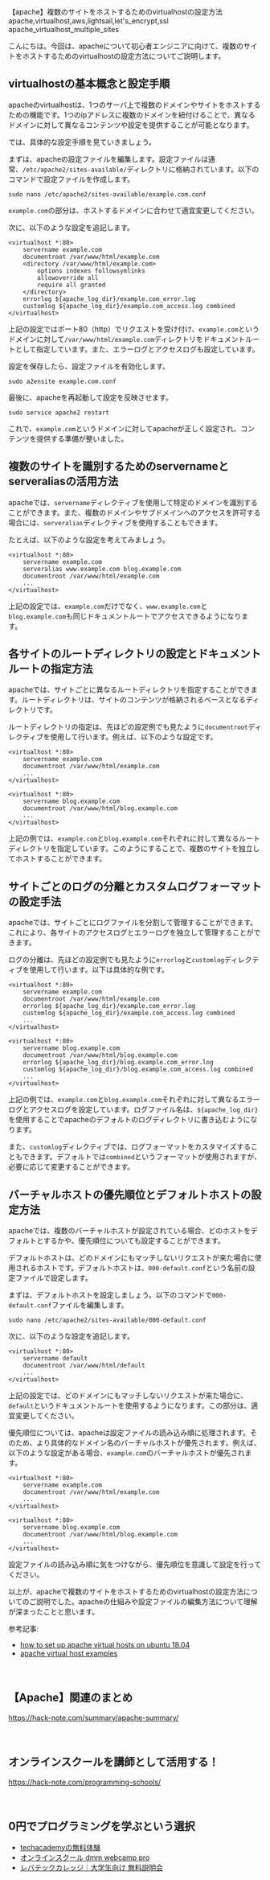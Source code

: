 【apache】複数のサイトをホストするためのvirtualhostの設定方法
apache,virtualhost,aws,lightsail,let's_encrypt,ssl
apache_virtualhost_multiple_sites

こんにちは。今回は、apacheについて初心者エンジニアに向けて、複数のサイトをホストするためのvirtualhostの設定方法についてご説明します。

## virtualhostの基本概念と設定手順
apacheのvirtualhostは、1つのサーバ上で複数のドメインやサイトをホストするための機能です。1つのipアドレスに複数のドメインを紐付けることで、異なるドメインに対して異なるコンテンツや設定を提供することが可能となります。

では、具体的な設定手順を見ていきましょう。

まずは、apacheの設定ファイルを編集します。設定ファイルは通常、`/etc/apache2/sites-available/`ディレクトリに格納されています。以下のコマンドで設定ファイルを作成します。

```
sudo nano /etc/apache2/sites-available/example.com.conf
```

`example.com`の部分は、ホストするドメインに合わせて適宜変更してください。

次に、以下のような設定を追記します。

```apacheconf
<virtualhost *:80>
    servername example.com
    documentroot /var/www/html/example.com
    <directory /var/www/html/example.com>
        options indexes followsymlinks
        allowoverride all
        require all granted
    </directory>
    errorlog ${apache_log_dir}/example.com_error.log
    customlog ${apache_log_dir}/example.com_access.log combined
</virtualhost>
```

上記の設定ではポート80（http）でリクエストを受け付け、`example.com`というドメインに対して`/var/www/html/example.com`ディレクトリをドキュメントルートとして指定しています。また、エラーログとアクセスログも設定しています。

設定を保存したら、設定ファイルを有効化します。

```
sudo a2ensite example.com.conf
```

最後に、apacheを再起動して設定を反映させます。

```
sudo service apache2 restart
```

これで、`example.com`というドメインに対してapacheが正しく設定され、コンテンツを提供する準備が整いました。

## 複数のサイトを識別するためのservernameとserveraliasの活用方法
apacheでは、`servername`ディレクティブを使用して特定のドメインを識別することができます。また、複数のドメインやサブドメインへのアクセスを許可する場合には、`serveralias`ディレクティブを使用することもできます。

たとえば、以下のような設定を考えてみましょう。

```apacheconf
<virtualhost *:80>
    servername example.com
    serveralias www.example.com blog.example.com
    documentroot /var/www/html/example.com
    ...
</virtualhost>
```

上記の設定では、`example.com`だけでなく、`www.example.com`と`blog.example.com`も同じドキュメントルートでアクセスできるようになります。

## 各サイトのルートディレクトリの設定とドキュメントルートの指定方法
apacheでは、サイトごとに異なるルートディレクトリを指定することができます。ルートディレクトリは、サイトのコンテンツが格納されるベースとなるディレクトリです。

ルートディレクトリの指定は、先ほどの設定例でも見たように`documentroot`ディレクティブを使用して行います。例えば、以下のような設定です。

```apacheconf
<virtualhost *:80>
    servername example.com
    documentroot /var/www/html/example.com
    ...
</virtualhost>

<virtualhost *:80>
    servername blog.example.com
    documentroot /var/www/html/blog.example.com
    ...
</virtualhost>
```

上記の例では、`example.com`と`blog.example.com`それぞれに対して異なるルートディレクトリを指定しています。このようにすることで、複数のサイトを独立してホストすることができます。

## サイトごとのログの分離とカスタムログフォーマットの設定手法
apacheでは、サイトごとにログファイルを分割して管理することができます。これにより、各サイトのアクセスログとエラーログを独立して管理することができます。

ログの分離は、先ほどの設定例でも見たように`errorlog`と`customlog`ディレクティブを使用して行います。以下は具体的な例です。

```apacheconf
<virtualhost *:80>
    servername example.com
    documentroot /var/www/html/example.com
    errorlog ${apache_log_dir}/example.com_error.log
    customlog ${apache_log_dir}/example.com_access.log combined
    ...
</virtualhost>

<virtualhost *:80>
    servername blog.example.com
    documentroot /var/www/html/blog.example.com
    errorlog ${apache_log_dir}/blog.example.com_error.log
    customlog ${apache_log_dir}/blog.example.com_access.log combined
    ...
</virtualhost>
```

上記の例では、`example.com`と`blog.example.com`それぞれに対して異なるエラーログとアクセスログを設定しています。ログファイル名は、`${apache_log_dir}`を使用することでapacheのデフォルトのログディレクトリに書き込むようになります。

また、`customlog`ディレクティブでは、ログフォーマットをカスタマイズすることもできます。デフォルトでは`combined`というフォーマットが使用されますが、必要に応じて変更することができます。

## バーチャルホストの優先順位とデフォルトホストの設定方法
apacheでは、複数のバーチャルホストが設定されている場合、どのホストをデフォルトとするかや、優先順位についても設定することができます。

デフォルトホストは、どのドメインにもマッチしないリクエストが来た場合に使用されるホストです。デフォルトホストは、`000-default.conf`という名前の設定ファイルで設定します。

まずは、デフォルトホストを設定しましょう。以下のコマンドで`000-default.conf`ファイルを編集します。

```
sudo nano /etc/apache2/sites-available/000-default.conf
```

次に、以下のような設定を追記します。

```apacheconf
<virtualhost *:80>
    servername default
    documentroot /var/www/html/default
    ...
</virtualhost>
```

上記の設定では、どのドメインにもマッチしないリクエストが来た場合に、`default`というドキュメントルートを使用するようになります。この部分は、適宜変更してください。

優先順位については、apacheは設定ファイルの読み込み順に処理されます。そのため、より具体的なドメイン名のバーチャルホストが優先されます。例えば、以下のような設定がある場合、`example.com`のバーチャルホストが優先されます。

```apacheconf
<virtualhost *:80>
    servername example.com
    documentroot /var/www/html/example.com
    ...
</virtualhost>

<virtualhost *:80>
    servername blog.example.com
    documentroot /var/www/html/blog.example.com
    ...
</virtualhost>
```

設定ファイルの読み込み順に気をつけながら、優先順位を意識して設定を行ってください。

以上が、apacheで複数のサイトをホストするためのvirtualhostの設定方法についてのご説明でした。apacheの仕組みや設定ファイルの編集方法について理解が深まったことと思います。

参考記事:
- [how to set up apache virtual hosts on ubuntu 18.04](https://www.digitalocean.com/community/tutorials/how-to-set-up-apache-virtual-hosts-on-ubuntu-18-04)
- [apache virtual host examples](https://httpd.apache.org/docs/2.4/vhosts/examples.html)

　

## 【Apache】関連のまとめ
https://hack-note.com/summary/apache-summary/

　

## オンラインスクールを講師として活用する！
https://hack-note.com/programming-schools/

　

## 0円でプログラミングを学ぶという選択
- [techacademyの無料体験](//af.moshimo.com/af/c/click?a_id=2612475&amp;p_id=1555&amp;pc_id=2816&amp;pl_id=22706&amp;url=https%3a%2f%2ftechacademy.jp%2fhtmlcss-trial%3futm_source%3dmoshimo%26utm_medium%3daffiliate%26utm_campaign%3dtextad)
- [オンラインスクール dmm webcamp pro](//af.moshimo.com/af/c/click?a_id=2612482&amp;p_id=1363&amp;pc_id=2297&amp;pl_id=39999&amp;guid=on)
- [レバテックカレッジ｜大学生向け 無料説明会](//af.moshimo.com/af/c/click?a_id=4071793&p_id=3198&pc_id=7488&pl_id=41848)

